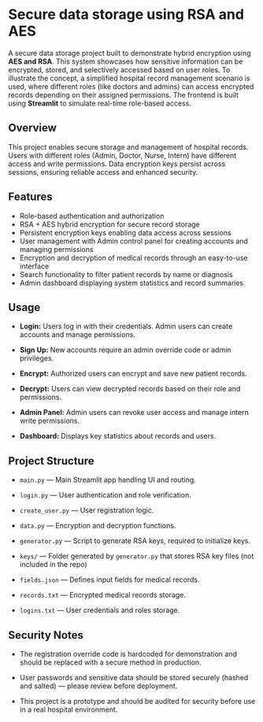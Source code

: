 # Secure data storage using RSA and AES

A secure data storage project built to demonstrate hybrid encryption using **AES and RSA**. This system showcases how sensitive information can be encrypted, stored, and selectively accessed based on user roles. To illustrate the concept, a simplified hospital record management scenario is used, where different roles (like doctors and admins) can access encrypted records depending on their assigned permissions. The frontend is built using **Streamlit** to simulate real-time role-based access.

## Overview

This project enables secure storage and management of hospital records. Users with different roles (Admin, Doctor, Nurse, Intern) have different access and write permissions. Data encryption keys persist across sessions, ensuring reliable access and enhanced security.

## Features

- Role-based authentication and authorization
- RSA + AES hybrid encryption for secure record storage
- Persistent encryption keys enabling data access across sessions
- User management with Admin control panel for creating accounts and managing permissions
- Encryption and decryption of medical records through an easy-to-use interface
- Search functionality to filter patient records by name or diagnosis
- Admin dashboard displaying system statistics and record summaries

## Usage

- **Login:** Users log in with their credentials. Admin users can create accounts and manage permissions.

- **Sign Up:** New accounts require an admin override code or admin privileges.

- **Encrypt:** Authorized users can encrypt and save new patient records.

- **Decrypt:** Users can view decrypted records based on their role and permissions.

- **Admin Panel:** Admin users can revoke user access and manage intern write permissions.

- **Dashboard:** Displays key statistics about records and users.

## Project Structure

- `main.py` — Main Streamlit app handling UI and routing.

- `login.py` — User authentication and role verification.

- `create_user.py` — User registration logic.

- `data.py` — Encryption and decryption functions.

- `generator.py` — Script to generate RSA keys, required to initialize keys.

- `keys/` — Folder generated by `generator.py` that stores RSA key files (not included in the repo)

- `fields.json` — Defines input fields for medical records.

- `records.txt` — Encrypted medical records storage.

- `logins.txt` — User credentials and roles storage.


## Security Notes

- The registration override code is hardcoded for demonstration and should be replaced with a secure method in production.

- User passwords and sensitive data should be stored securely (hashed and salted) — please review before deployment.

- This project is a prototype and should be audited for security before use in a real hospital environment.
